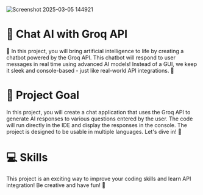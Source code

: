 ![Screenshot 2025-03-05 144921](https://github.com/user-attachments/assets/d9e20ff9-8018-40d5-84a8-23a741ddefc5)

# 🤖 Chat AI with Groq API

🚀 In this project, you will bring artificial intelligence to life by creating a chatbot powered by the Groq API. This chatbot will respond to user messages in real time using advanced AI models! Instead of a GUI, we keep it sleek and console-based - just like real-world API integrations. 🚀

# 🎯 Project Goal

In this project, you will create a chat application that uses the Groq API to generate AI responses to various questions entered by the user. The code will run directly in the IDE and display the responses in the console.
The project is designed to be usable in multiple languages. Let's dive in! 🚀

# 💻 Skills

This project is an exciting way to improve your coding skills and learn API integration! Be creative and have fun! 🎉
